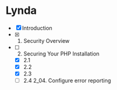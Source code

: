 
# Lynda

- [x] Introduction
- [x] 1. Security Overview
- [ ] 2. Securing Your PHP Installation
   - [x] 2.1 
   - [x] 2.2
   - [x] 2.3 
   - [ ] 2.4 2_04. Configure error reporting
